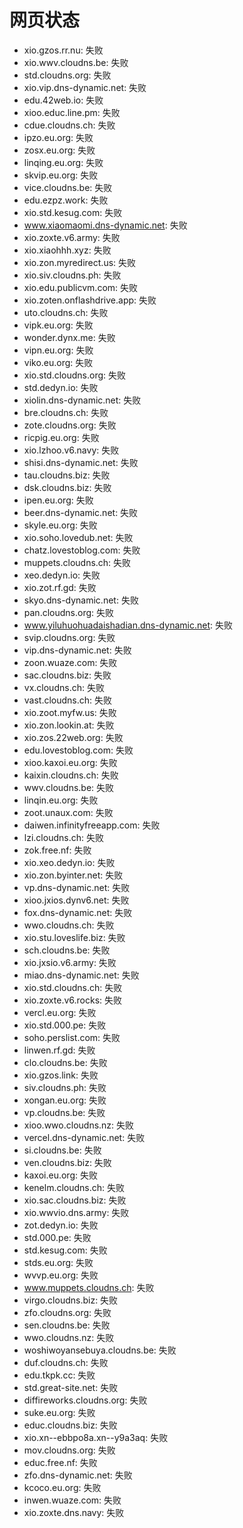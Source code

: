 # 网页状态
- xio.gzos.rr.nu: 失败
- xio.wwv.cloudns.be: 失败
- std.cloudns.org: 失败
- xio.vip.dns-dynamic.net: 失败
- edu.42web.io: 失败
- xioo.educ.line.pm: 失败
- cdue.cloudns.ch: 失败
- ipzo.eu.org: 失败
- zosx.eu.org: 失败
- linqing.eu.org: 失败
- skvip.eu.org: 失败
- vice.cloudns.be: 失败
- edu.ezpz.work: 失败
- xio.std.kesug.com: 失败
- www.xiaomaomi.dns-dynamic.net: 失败
- xio.zoxte.v6.army: 失败
- xio.xiaohhh.xyz: 失败
- xio.zon.myredirect.us: 失败
- xio.siv.cloudns.ph: 失败
- xio.edu.publicvm.com: 失败
- xio.zoten.onflashdrive.app: 失败
- uto.cloudns.ch: 失败
- vipk.eu.org: 失败
- wonder.dynx.me: 失败
- vipn.eu.org: 失败
- viko.eu.org: 失败
- xio.std.cloudns.org: 失败
- std.dedyn.io: 失败
- xiolin.dns-dynamic.net: 失败
- bre.cloudns.ch: 失败
- zote.cloudns.org: 失败
- ricpig.eu.org: 失败
- xio.lzhoo.v6.navy: 失败
- shisi.dns-dynamic.net: 失败
- tau.cloudns.biz: 失败
- dsk.cloudns.biz: 失败
- ipen.eu.org: 失败
- beer.dns-dynamic.net: 失败
- skyle.eu.org: 失败
- xio.soho.lovedub.net: 失败
- chatz.lovestoblog.com: 失败
- muppets.cloudns.ch: 失败
- xeo.dedyn.io: 失败
- xio.zot.rf.gd: 失败
- skyo.dns-dynamic.net: 失败
- pan.cloudns.org: 失败
- www.yiluhuohuadaishadian.dns-dynamic.net: 失败
- svip.cloudns.org: 失败
- vip.dns-dynamic.net: 失败
- zoon.wuaze.com: 失败
- sac.cloudns.biz: 失败
- vx.cloudns.ch: 失败
- vast.cloudns.ch: 失败
- xio.zoot.myfw.us: 失败
- xio.zon.lookin.at: 失败
- xio.zos.22web.org: 失败
- edu.lovestoblog.com: 失败
- xioo.kaxoi.eu.org: 失败
- kaixin.cloudns.ch: 失败
- wwv.cloudns.be: 失败
- linqin.eu.org: 失败
- zoot.unaux.com: 失败
- daiwen.infinityfreeapp.com: 失败
- lzi.cloudns.ch: 失败
- zok.free.nf: 失败
- xio.xeo.dedyn.io: 失败
- xio.zon.byinter.net: 失败
- vp.dns-dynamic.net: 失败
- xioo.jxios.dynv6.net: 失败
- fox.dns-dynamic.net: 失败
- wwo.cloudns.ch: 失败
- xio.stu.loveslife.biz: 失败
- sch.cloudns.be: 失败
- xio.jxsio.v6.army: 失败
- miao.dns-dynamic.net: 失败
- xio.std.cloudns.ch: 失败
- xio.zoxte.v6.rocks: 失败
- vercl.eu.org: 失败
- xio.std.000.pe: 失败
- soho.perslist.com: 失败
- linwen.rf.gd: 失败
- clo.cloudns.be: 失败
- xio.gzos.link: 失败
- siv.cloudns.ph: 失败
- xongan.eu.org: 失败
- vp.cloudns.be: 失败
- xioo.wwo.cloudns.nz: 失败
- vercel.dns-dynamic.net: 失败
- si.cloudns.be: 失败
- ven.cloudns.biz: 失败
- kaxoi.eu.org: 失败
- kenelm.cloudns.ch: 失败
- xio.sac.cloudns.biz: 失败
- xio.wwvio.dns.army: 失败
- zot.dedyn.io: 失败
- std.000.pe: 失败
- std.kesug.com: 失败
- stds.eu.org: 失败
- wvvp.eu.org: 失败
- www.muppets.cloudns.ch: 失败
- virgo.cloudns.biz: 失败
- zfo.cloudns.org: 失败
- sen.cloudns.be: 失败
- wwo.cloudns.nz: 失败
- woshiwoyansebuya.cloudns.be: 失败
- duf.cloudns.ch: 失败
- edu.tkpk.cc: 失败
- std.great-site.net: 失败
- diffireworks.cloudns.org: 失败
- suke.eu.org: 失败
- educ.cloudns.biz: 失败
- xio.xn--ebbpo8a.xn--y9a3aq: 失败
- mov.cloudns.org: 失败
- educ.free.nf: 失败
- zfo.dns-dynamic.net: 失败
- kcoco.eu.org: 失败
- inwen.wuaze.com: 失败
- xio.zoxte.dns.navy: 失败
